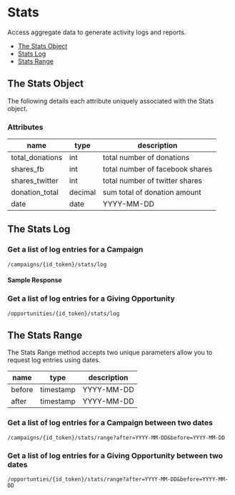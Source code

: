 # Stats 

Access aggregate data to generate activity logs and reports.

- [The Stats Object](#the-stats-object)
- [Stats Log](#stats-log)
- [Stats Range](#stats-range)

## The Stats Object

The following details each attribute uniquely associated with the Stats object.

### Attributes

name | type | description
------- | ----- | ------------
total_donations | int | total number of donations
shares_fb | int | total number of facebook shares
shares_twitter | int | total number of twitter shares
donation_total | decimal | sum total of donation amount
date | date | YYYY-MM-DD


## The Stats Log

### Get a list of log entries for a Campaign

	/campaigns/{id_token}/stats/log

#### Sample Response

<script src="https://gist.github.com/mindsondesignlab/aaa9a161ce7454cd858d.js"></script>

### Get a list of log entries for a Giving Opportunity

	/opportunities/{id_token}/stats/log

## The Stats Range

The Stats Range method accepts two unique parameters allow you to request log entries using dates.

name | type | description
------- | ----- | ------------
before | timestamp | YYYY-MM-DD
after | timestamp | YYYY-MM-DD

### Get a list of log entries for a Campaign between two dates

	/campaigns/{id_token}/stats/range?after=YYYY-MM-DD&before=YYYY-MM-DD

### Get a list of log entries for a Giving Opportunity between two dates

	/opportunties/{id_token}/stats/range?after=YYYY-MM-DD&before=YYYY-MM-DD
